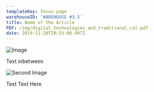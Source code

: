 ```yaml
---
templateKey: focus-page
warehouseID: 'WAREHOUSE #3.5'
title: Name of the Article
PDF: /img/digital_technologies_and_traditional_cul.pdf
date: 2019-11-20T20:53:08.407Z
---
```



![Image](/img/2710756.jpg "Image")

Text inbetween

![Second Image](/img/cagatio.jpg)

Text Text Here
